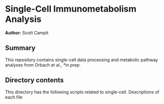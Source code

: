 # Single-Cell Immunometabolism Analysis
**Author:** Scott Campit

## Summary
This repository contains single-cell data processing and metabolic pathway analyses from Orbach et al., *in *prep*.

## Directory contents
This directory has the following scripts related to single-cell. Descriptions of each file 